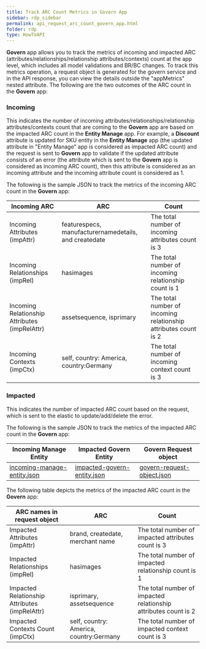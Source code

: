 ```yaml
---
title: Track ARC Count Metrics in Govern App
sidebar: rdp_sidebar
permalink: api_request_arc_count_govern_app.html
folder: rdp
type: HowToAPI
---
```


**Govern** app allows you to track the metrics of incoming and impacted ARC (attributes/relationships/relationship attributes/contexts) count at the app level, which includes all model validations and BR/BC changes. To track this metrics operation, a request object is generated for the govern service and in the API response, you can view the details outside the "appMetrics" nested attribute. The following are the two outcomes of the ARC count in the **Govern** app:

### Incoming

This indicates the number of incoming attributes/relationships/relationship attributes/contexts count that are coming to the **Govern** app are based on the impacted ARC count in the **Entity Manage** app. For example, a **Discount** attribute is updated for SKU entity in the **Entity Manage** app (the updated attribute in "Entity Manage" app is considered as impacted ARC count) and the request is sent to **Govern** app to validate if the updated attribute consists of an error (the attribute which is sent to the **Govern** app is considered as incoming ARC count), then this attribute is considered as an incoming attribute and the incoming attribute count is considered as 1. 

The following is the sample JSON to track the metrics of the incoming ARC count in the **Govern** app:
 
| Incoming ARC | ARC | Count | 
|-----------|-----|-------|
| Incoming Attributes (impAttr) | featurespecs, manufacturernamedetails, and createdate | The total number of incoming attributes count is 3 |
| Incoming Relationships (impRel) | hasimages | The total number of incoming relationship count is 1 |
| Incoming Relationship Attributes (impRelAttr) | assetsequence, isprimary  | The total number of incoming relationship attributes count is 2 |
| Incoming Contexts (impCtx) | self, country: America, country:Germany  | The total number of incoming context count is 3 | 

### Impacted

This indicates the number of impacted ARC count based on the request, which is sent to the elastic to update/add/delete the error.

The following is the sample JSON to track the metrics of the impacted ARC count in the **Govern** app:

| Incoming Manage Entity | Impacted Govern Entity | Govern Request object | 
|-----------------|-----------------|----------------|
| <a href="files/governARCcount/incoming-manage-entity.json" download>incoming-manage-entity.json</a> | <a href="files/governARCcount/impacted-govern-entity.json" download>impacted-govern-entity.json</a> | <a href="files/governARCcount/govern-request-object.json" download>govern-request-object.json</a> | 

The following table depicts the metrics of the impacted ARC count in the **Govern** app:

| ARC names in request object | ARC | Count | 
|-----------|-----|-------|
| Impacted Attributes (impAttr) | brand, createdate, merchant name | The total number of impacted attributes count is 3 |
| Impacted Relationships (impRel) | hasimages  | The total number of impacted relationship count is 1 |
| Impacted Relationship Attributes (impRelAttr) | isprimary, assetsequence  | The total number of impacted relationship attributes count is 2 |
| Impacted Contexts Count (impCtx) | self, country: America, country:Germany  | The total number of impacted context count is 3 |